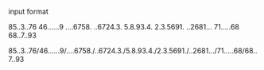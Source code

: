 input format


85..3..76
46......9
....6758.
..6724.3.
5.8.93.4.
2.3.5691.
..2681...
71.....68
68..7..93


85..3..76/46......9/....6758./..6724.3./5.8.93.4./2.3.5691./..2681.../71.....68/68..7..93